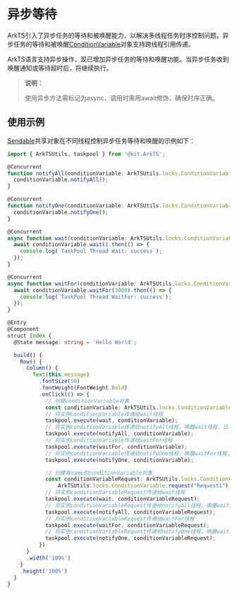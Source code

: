 # 异步等待
<!--Kit: ArkTS-->
<!--Subsystem: CommonLibrary-->
<!--Owner: @lijiamin2025-->
<!--Designer: @weng-changcheng-->
<!--Tester: @kirl75; @zsw_zhushiwei-->
<!--Adviser: @ge-yafang-->

ArkTS引入了异步任务的等待和被唤醒能力，以解决多线程任务时序控制问题。异步任务的等待和被唤醒[ConditionVariable](../reference/apis-arkts/arkts-apis-arkts-utils-locks.md#conditionvariable18)对象支持跨线程引用传递。

ArkTS语言支持异步操作，现已增加异步任务的等待和唤醒功能。当异步任务收到唤醒通知或等待超时后，将继续执行。

> **说明：**
>
> 使用异步方法需标记为async，调用时需用await修饰，确保时序正确。

## 使用示例

[Sendable](arkts-sendable.md)共享对象在不同线程控制异步任务等待和唤醒的示例如下：

```ts
import { ArkTSUtils, taskpool } from '@kit.ArkTS';

@Concurrent
function notifyAll(conditionVariable: ArkTSUtils.locks.ConditionVariable) {
  conditionVariable.notifyAll();
}

@Concurrent
function notifyOne(conditionVariable: ArkTSUtils.locks.ConditionVariable) {
  conditionVariable.notifyOne();
}

@Concurrent
async function wait(conditionVariable: ArkTSUtils.locks.ConditionVariable) {
  await conditionVariable.wait().then(() => {
    console.log(`TaskPool Thread Wait: success`);
  });
}

@Concurrent
async function waitFor(conditionVariable: ArkTSUtils.locks.ConditionVariable) {
  await conditionVariable.waitFor(3000).then(() => {
    console.log(`TaskPool Thread WaitFor: success`);
  });
}

@Entry
@Component
struct Index {
  @State message: string = 'Hello World';

  build() {
    Row() {
      Column() {
        Text(this.message)
          .fontSize(50)
          .fontWeight(FontWeight.Bold)
          .onClick(() => {
            // 创建conditionVariable对象
            const conditionVariable: ArkTSUtils.locks.ConditionVariable = new ArkTSUtils.locks.ConditionVariable();
            // 将实例conditionVariable传递给wait线程
            taskpool.execute(wait, conditionVariable);
            // 将实例conditionVariable传递给notifyAll线程，唤醒wait线程，日志输出"TaskPool Thread Wait: success"
            taskpool.execute(notifyAll, conditionVariable);
            // 将实例conditionVariable传递给waitFor线程
            taskpool.execute(waitFor, conditionVariable);
            // 将实例conditionVariable传递给notifyOne线程，唤醒waitFor线程，日志输出"TaskPool Thread WaitFor: success"
            taskpool.execute(notifyOne, conditionVariable);

            // 创建有name的conditionVariable对象
            const conditionVariableRequest: ArkTSUtils.locks.ConditionVariable =
                ArkTSUtils.locks.ConditionVariable.request("Request1");
            // 将实例conditionVariableRequest传递给wait线程
            taskpool.execute(wait, conditionVariableRequest);
            // 将实例conditionVariableRequest传递给notifyAll线程，唤醒wait线程，日志输出"TaskPool Thread Wait: success"
            taskpool.execute(notifyAll, conditionVariableRequest);
            // 将实例conditionVariableRequest传递给waitFor线程
            taskpool.execute(waitFor, conditionVariableRequest);
            // 将实例conditionVariableRequest传递给notifyOne线程，唤醒waitFor线程，日志输出"TaskPool Thread WaitFor: success"
            taskpool.execute(notifyOne, conditionVariableRequest);
          })
      }
      .width('100%')
    }
    .height('100%')
  }
}
```
